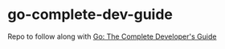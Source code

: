 # go-complete-dev-guide
Repo to follow along with [Go: The Complete Developer's Guide](https://www.udemy.com/course/go-the-complete-developers-guide/)
